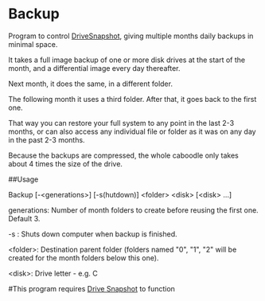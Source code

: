 # Backup
Program to control [DriveSnapshot](http://www.drivesnapshot.de/en/down.htm "Download"), giving multiple months daily 
backups in minimal space.

It takes a full image backup of one or more disk drives at the start of the month, and 
a differential image every day thereafter.

Next month, it does the same, in a different folder.

The following month it uses a third folder. After that, it goes back to the first one.

That way you can restore your full system to any point in the last 2-3 months, or can also access 
any individual file or folder as it was on any day in the past 2-3 months.

Because the backups are compressed, the whole caboodle only takes about 4 times the size of the drive.

##Usage

Backup  [-&lt;generations&gt;] [-s(hutdown)] &lt;folder&gt; &lt;disk&gt; [&lt;disk&gt; ...]

generations: Number of month folders to create before reusing the first one. Default 3.

-s : Shuts down computer when backup is finished.

&lt;folder&gt;: Destination parent folder (folders named "0", "1", "2" will be created for the month folders below this one).

&lt;disk&gt;: Drive letter - e.g. C

#This program requires [Drive Snapshot](http://www.drivesnapshot.de/en/down.htm "Download") to function
